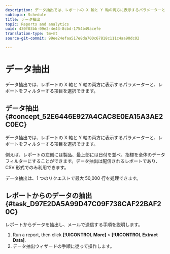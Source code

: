```yaml
---
description: データ抽出では、レポートの X 軸と Y 軸の両方に表示するパラメーターと、レポートをフィルターする項目を選択できます。
subtopic: Schedule
title: データ抽出
topic: Reports and analytics
uuid: 430f03bb-09e2-4e43-8cbd-1754b49acefe
translation-type: tm+mt
source-git-commit: 99ee24efaa517e8da700c67818c111c4aa90dc02

---
```



# データ抽出

データ抽出では、レポートの X 軸と Y 軸の両方に表示するパラメーターと、レポートをフィルターする項目を選択できます。

## データ抽出 {#concept_52E6446E927A4CAC8E0EA15A3AE2C0EC}

データ抽出では、レポートの X 軸と Y 軸の両方に表示するパラメーターと、レポートをフィルターする項目を選択できます。

<!-- 

t_data_extract.xml

 -->

例えば、レポートの左側には製品、最上部には日付を並べ、指標を全体のデータフィルターにすることができます。データ抽出は配信されるレポートであり、CSV 形式でのみ利用できます。

データ抽出は、1 つのリクエストで最大 50,000 行を処理できます。

## レポートからのデータの抽出 {#task_D97E2DA5A99D47C09F738CAF22BAF20C}

レポートからデータを抽出し、メールで送信する手順を説明します。

1. Run a report, then click **[!UICONTROL More]** > **[!UICONTROL Extract Data]**.
1. データ抽出ウィザードの手順に従って操作します。
